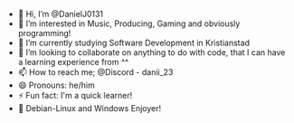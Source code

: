 - 👋 Hi, I’m @DanielJ0131
- 👀 I’m interested in Music, Producing, Gaming and obviously programming!
- 🌱 I’m currently studying Software Development in Kristianstad
- 💞️ I’m looking to collaborate on anything to do with code, that I can have a learning experience from ^^
- 📫 How to reach me; @Discord - danii_23
- 😄 Pronouns: he/him
- ⚡ Fun fact: I'm a quick learner!
- 🤖 Debian-Linux and Windows Enjoyer!
<!---
DanielJ0131/DanielJ0131 is a ✨ special ✨ repository because its `README.md` (this file) appears on your GitHub profile.
You can click the Preview link to take a look at your changes.
--->
